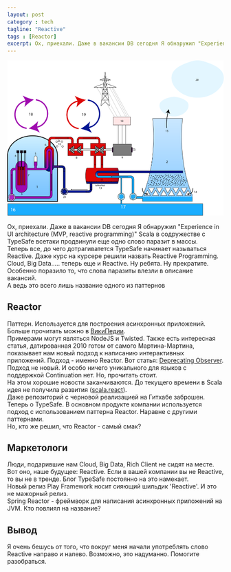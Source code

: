 ```yaml
---
layout: post
category : tech
tagline: "Reactive"
tags : [Reactor]
excerpt: Ох, приехали. Даже в вакансии DB сегодня Я обнаружил "Experience in UI architecture (MVP, reactive programming)"
---
```

![Firefox OS](/images/reactor.png)  

Ох, приехали. Даже в вакансии DB сегодня Я обнаружил "Experience in UI architecture (MVP, reactive programming)"
Scala в содружестве с TypeSafe всетаки продвинули еще одно слово паразит в массы.  
Теперь все, до чего дотрагиватется TypeSafe начинает называться Reactive. Даже курс на курсере решили назвать Reactive Programming.
Cloud, Big Data..... теперь еще и Reactive. Ну ребята. Ну прекратите.  
Особенно поразило то, что слова паразиты влезли в описание вакансий.  
А ведь это всего лишь название одного из паттернов

## Reactor
Паттерн. Используется для построения асинхронных приложений. Больше прочитать можно в [ВикиПедии](http://en.wikipedia.org/wiki/Reactor_pattern).  
Примерами могут являться NodeJS и Twisted. 
Также есть интересная статья, датированная 2010 готом от самого Мартина-Мартина, показывает нам новый подход к написанию интерактивных приложений. Подход - именно Reactor. Вот статья: [Deprecating Observer](http://lampwww.epfl.ch/~imaier/pub/DeprecatingObserversTR2010.pdf).  
Подход не новый. И особо ничего уникального для языков с поддержкой Continuation нет. Но, прочитать стоит.  
На этом хорошие новости заканчиваются. До текущего времени в Scala идея не получила развития ([scala.react](http://www.scala-lang.org/old/node/10865.html)).  
Даже репозиторий с черновой реализацией на Гитхабе заброшен.  
Теперь о TypeSafe. В основном продукте компании используется подход с использованием паттерна Reactor. Наравне с другими паттернами.  
Но, кто же решил, что Reactor - самый смак?

## Маркетологи
Люди, подарившие нам Cloud, Big Data, Rich Client не сидят на месте. Вот оно, наше будущее: Reactive. Если в вашей компании вы не Reactive, то вы не в тренде. Блог TypeSafe постоянно на это намекает.  
Новый релиз Play Framework носит сияющий шильдик 'Reactive'. И это не мажорный релиз.  
Spring Reactor - фреймворк для написания асинхронных приложений на JVM. Кто повлиял на название? 

## Вывод
Я очень бешусь от того, что вокруг меня начали употреблять слово Reactive направо и налево.
Возможно, это надуманно. Помогите разобраться. 
